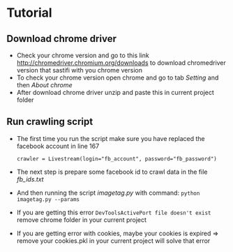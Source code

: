 # Tutorial

## Download chrome driver
- Check your chrome version and go to this link http://chromedriver.chromium.org/downloads to download chromedriver version that sastifi with you chrome version
- To check your chrome version open chrome and go to tab _Setting_ and then _About chrome_
- After download chrome driver unzip and paste this in current project folder
## Run crawling script
- The first time you run the script make sure you have replaced the facebook account in line 167

    ``crawler = Livestream(login="fb_account", password="fb_password")``
- The next step is prepare some facebook id to crawl data in the file _fb_ids.txt_
- And then running the script *imagetag.py* with command:
``python imagetag.py --params``
- If you are getting this error ``DevToolsActivePort file doesn't exist`` remove chrome folder in your current project
- If you are getting error with cookies, maybe your cookies is expired => remove your cookies.pkl in your current project will solve that error
